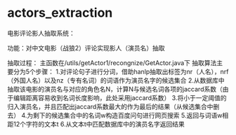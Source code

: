 # actors_extraction

电影评论影人抽取系统：

功能：对中文电影（战狼2）评论实现影人（演员名）抽取

抽取过程：
    主函数在/utils/getActor1/recongnize/GetActor.java下
    抽取算法主要分为5个步骤：
        1.对评论句子进行分词，借助hanlp抽取出标签为nr（人名），nrf（外国人名）以及nz（专有名词）的词语作为演员名字的候选集合
        2.从数据库中抽取该电影的演员名与对应的角色名N，计算N与候选名词各项的jaccard系数（由于编辑距离容易收到名词长度影响，此处采用jaccard系数）
        3.将小于一定阈值的归入演员名，并且匹配出jaccard系数最大的作为最后的结果（从候选集合中删去）
        4.为剩下的候选集合中的名词w构造百度问句进行网页搜索
        5.返回与词语w相距12个字符的文本t
        6.从文本t中匹配数据库中的演员名字返回结果
        

